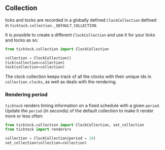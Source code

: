 ## Collection

ticks and tocks are recorded in a globally defined `ClockCollection` defined in `ticktock.collection._DEFAULT_COLLECTION`.

It is possible to create a different `ClockCollection` and use it for your ticks and tocks as so:

```python
from ticktock.collection import ClockCollection

collection = ClockCollection()
tick(collection=collection)
tock(collection=collection)
```

The clock collection keeps track of all the clocks with their unique ids in `collection.clocks`, as well as deals with the rendering. 

### Rendering period

`ticktock` renders timing information on a fixed schedule with a given `period`. Update the `period` (in seconds) of the default collection to make it render more or less often:

```python
from ticktock.collection import ClockCollection, set_collection
from ticktock import renderers

collection = ClockCollection(period = 10)
set_collection(collection=collection)
```